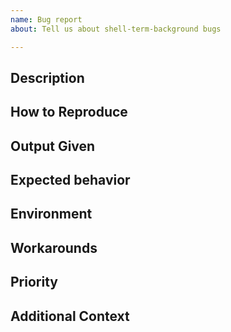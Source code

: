 ```yaml
---
name: Bug report
about: Tell us about shell-term-background bugs

---
```


<!--
Bugs are also not for general or novice kind help on how to install
a Python or shell program in your environment in the way you would like to
have it set up.

For these kinds of things, you will save yourself time by asking
instead on forums like StackOverflow that are geared to helping people
for such general or novice kinds questions and tasks. And unless you
are a sponsor of the project, if your question seems to be of this
category, the issue may just be closed.

Bugs reported by sponsors of the project take priority for response or
fixing.  -->

## Description

<!-- Please add a clear and concise description of the bug. Try to narrow the problem down to the smallest that exhibits the bug.-->

## How to Reproduce

<!-- Please show both the *input* you gave and the output you got in
describing how to reproduce the bug or give a complete console log
with input and output

-->

## Output Given

<!--
Please include not just the error message but all output leading to the message which includes echoing input and messages up to the error.
For a command-line environment include command invocation and all the output produced.

If this is too long, then try narrowing the problem to something short.
-->


## Expected behavior

<!-- Add a clear and concise description of what you expected to happen. -->

## Environment

<!-- _This section sometimes is optional but helpful to us._

Please modify for your setup

- version: output from `pip show term-background` or number in `term_background/version.py` in git repository
- Python version if this is Python related
- OS and Version: [e.g. Ubuntu bionic]

-->

## Workarounds

<!-- If there is a workaround for the problem, describe that here. -->

## Priority

<!-- If this is important for a particular public good state that here.
     If this is blocking some important activity let us know what activity it blocks.

	 Otherwise, we'll assume this has the lowest priority in addressing.
	 -->

## Additional Context

<!-- _This section is optional._

Add any other context about the problem here or special environment setup.

-->
